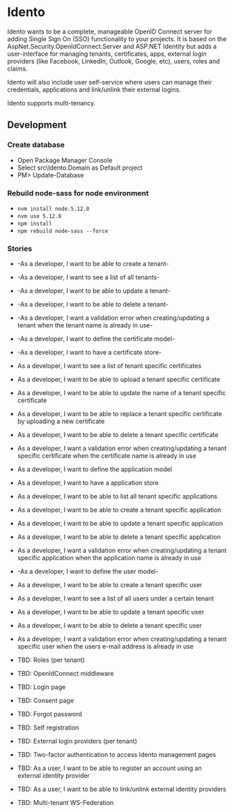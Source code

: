 # Idento

Idento wants to be a complete, manageable OpenID Connect server for adding Single Sign On (SSO) functionality to your projects. It is based on the AspNet.Security.OpenIdConnect.Server and ASP.NET Identity but adds a user-interface for managing tenants, certificates, apps, external login providers (like Facebook, LinkedIn, Outlook, Google, etc), users, roles and claims.

Idento will also include user self-service where users can manage their credentials, applications and link/unlink their external logins.

Idento supports multi-tenancy.

## Development

### Create database

- Open Package Manager Console
- Select src\Idento.Domain as Default project
- PM> Update-Database

### Rebuild node-sass for node environment

- `nvm install node.5.12.0`
- `nvm use 5.12.0`
- `npm install`
- `npm rebuild node-sass --force`

### Stories

- -As a developer, I want to be able to create a tenant-
- -As a developer, I want to see a list of all tenants-
- -As a developer, I want to be able to update a tenant-
- -As a developer, I want to be able to delete a tenant-
- -As a developer, I want a validation error when creating/updating a tenant when the tenant name is already in use-

- -As a developer, I want to define the certificate model-
- -As a developer, I want to have a certificate store-
- As a developer, I want to see a list of tenant specific certificates
- As a developer, I want to be able to upload a tenant specific certificate
- As a developer, I want to be able to update the name of a tenant specific certificate
- As a developer, I want to be able to replace a tenant specific certificate by uploading a new certificate
- As a developer, I want to be able to delete a tenant specific certificate
- As a developer, I want a validation error when creating/updating a tenant specific certificate when the certificate name is already in use

- As a developer, I want to define the application model
- As a developer, I want to have a application store
- As a developer, I want to be able to list all tenant specific applications
- As a developer, I want to be able to create a tenant specific application
- As a developer, I want to be able to update a tenant specific application
- As a developer, I want to be able to delete a tenant specific application
- As a developer, I want a validation error when creating/updating a tenant specific application when the application name is already in use

- -As a developer, I want to define the user model-
- As a developer, I want to be able to create a tenant specific user
- As a developer, I want to see a list of all users under a certain tenant
- As a developer, I want to be able to update a tenant specific user
- As a developer, I want to be able to delete a tenant specific user
- As a developer, I want a validation error when creating/updating a tenant specific user when the users e-mail address is already in use

- TBD: Roles (per tenant)

- TBD: OpenIdConnect middleware

- TBD: Login page

- TBD: Consent page

- TBD: Forgot password

- TBD: Self registration

- TBD: External login providers (per tenant)

- TBD: Two-factor authentication to access Idento management pages

- TBD: As a user, I want to be able to register an account using an external identity provider

- TBD: As a user, I want to be able to link/unlink external identity providers

- TBD: Multi-tenant WS-Federation
